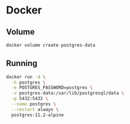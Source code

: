# Docker

## Volume

```sh
docker volume create postgres-data
```

## Running

```sh
docker run -d \
  -h postgres \
  -e POSTGRES_PASSWORD=postgres \
  -v postgres-data:/var/lib/postgresql/data \
  -p 5432:5432 \
  --name postgres \
  --restart always \
  postgres:11.2-alpine
```
